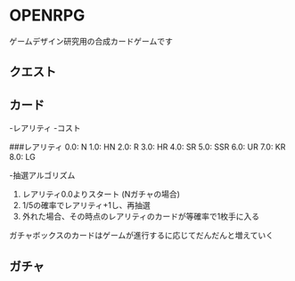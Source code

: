 # OPENRPG

ゲームデザイン研究用の合成カードゲームです

## クエスト

## カード

-レアリティ
-コスト


###レアリティ
0.0: N
1.0: HN
2.0: R
3.0: HR
4.0: SR
5.0: SSR
6.0: UR
7.0: KR
8.0: LG

-抽選アルゴリズム
1. レアリティ0.0よりスタート (Nガチャの場合)
1. 1/5の確率でレアリティ+1し、再抽選
1. 外れた場合、その時点のレアリティのカードが等確率で1枚手に入る

ガチャボックスのカードはゲームが進行するに応じてだんだんと増えていく


## ガチャ
